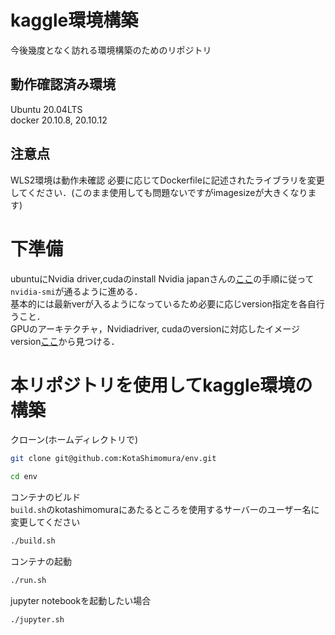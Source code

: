 # kaggle環境構築
今後幾度となく訪れる環境構築のためのリポジトリ

## 動作確認済み環境
Ubuntu 20.04LTS  
docker 20.10.8, 20.10.12
## 注意点
WLS2環境は動作未確認
必要に応じてDockerfileに記述されたライブラリを変更してください．(このまま使用しても問題ないですがimagesizeが大きくなります)

# 下準備
ubuntuにNvidia driver,cudaのinstall
Nvidia japanさんの[ここ](https://medium.com/nvidiajapan/nvidia-docker-%E3%81%A3%E3%81%A6%E4%BB%8A%E3%81%A9%E3%81%86%E3%81%AA%E3%81%A3%E3%81%A6%E3%82%8B%E3%81%AE-20-09-%E7%89%88-558fae883f44)の手順に従って`nvidia-smi`が通るように進める．  
基本的には最新verが入るようになっているため必要に応じversion指定を各自行うこと．  
GPUのアーキテクチャ，Nvidiadriver, cudaのversionに対応したイメージversion[ここ](https://docs.nvidia.com/deeplearning/frameworks/support-matrix/index.html)から見つける．

# 本リポジトリを使用してkaggle環境の構築
クローン(ホームディレクトリで)
```sh
git clone git@github.com:KotaShimomura/env.git
```
```sh
cd env
```
コンテナのビルド  
`build.sh`のkotashimomuraにあたるところを使用するサーバーのユーザー名に変更してください
```sh
./build.sh
```
コンテナの起動
```sh
./run.sh
```
jupyter notebookを起動したい場合
```sh
./jupyter.sh
```

